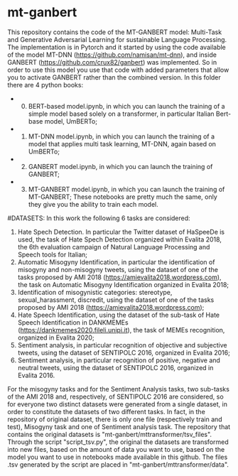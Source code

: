 # mt-ganbert

This repository contains the code of the MT-GANBERT model: Multi-Task and Generative Adversarial Learning for sustainable Language Processing. The implementation is in Pytorch and it started by using the code available of the model MT-DNN (https://github.com/namisan/mt-dnn), and inside GANBERT (https://github.com/crux82/ganbert) was implemented.
So in order to use this model you use that code with added parameters that allow you to activate GANBERT rather than the combined version. In this folder there are 4 python books:
- 0. BERT-based model.ipynb, in which you can launch the training of a simple model based solely on a transformer, in particular Italian Bert-base model, UmBERTo;
- 1. MT-DNN model.ipynb, in which you can launch the training of a model that applies multi task learning, MT-DNN, again based on UmBERTo;
- 2. GANBERT model.ipynb, in which you can launch the training of GANBERT;
- 3. MT-GANBERT model.ipynb, in which you can launch the training of MT-GANBERT;
These notebooks are pretty much the same, only they give you the ability to train each model.

#DATASETS:
In this work the following 6 tasks are considered:
1.   Hate Spech Detection. In particular the Twitter dataset of HaSpeeDe is used, the task of Hate Spech Detection organized within Evalita 2018, the 6th evaluation campaign of Natural Language Processing and Speech tools for Italian;
2.   Automatic Misogyny Identification, in particular the identification of misogyny and non-misogyny tweets, using the dataset of one of the tasks proposed by AMI 2018 (https://amievalita2018.wordpress.com), the task on Automatic Misogyny Identification organized in Evalita 2018;
3.   Identification of misogynistic categories: stereotype, sexual_harassment, discredit, using the dataset of one of the tasks proposed by AMI 2018 (https://amievalita2018.wordpress.com);
4.   Hate Speech Identification, using the dataset of the sub-task of Hate Speech Identification in DANKMEMEs (https://dankmemes2020.fileli.unipi.it), the task of MEMEs recognition, organized in Evalita 2020;
5.   Sentiment analysis, in particular recognition of objective and subjective tweets, using the dataset of SENTIPOLC 2016, organized in Evalita 2016;
6.   Sentiment analysis, in particular recognition of positive, negative and neutral tweets, using the dataset of SENTIPOLC 2016, organized in Evalita 2016.

For the misogyny tasks and for the Sentiment Analysis tasks, two sub-tasks of the AMI 2018 and, respectively, of SENTIPOLC 2016 are considered, so for everyone two distinct datasets were generated from a single dataset, in order to constitute the datasets of two different tasks. In fact, in the repository of original dataset, there is only one file (respectively train and test), Misogyny task and one of Sentiment analysis task.
The repository that contains the original datasets is "mt-ganbert/mttransformer/tsv_files".
Through the script "script_tsv.py", the original the datasets are transformed into new files, based on the amount of data you want to use, based on the model you want to use in notebooks made available in this github. The files .tsv generated by the script are placed in "mt-ganbert/mttransformer/data".

